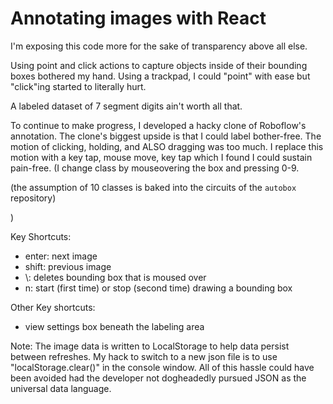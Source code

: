 # Annotating images with React

I'm exposing this code more for the sake of transparency above all else.

Using point and click actions to capture objects inside of their bounding boxes bothered my hand. Using a trackpad, I could "point" with ease but "click"ing started to literally hurt.

A labeled dataset of 7 segment digits ain't worth all that.

To continue to make progress, I developed a hacky clone of Roboflow's annotation. The clone's biggest upside is that I could label bother-free. The motion of clicking, holding, and ALSO dragging was too much. I replace this motion with a key tap, mouse move, key tap which I found I could sustain pain-free. (I change class by mouseovering the box and pressing 0-9. 

(the assumption of 10 classes is baked into the circuits of the `autobox` repository)

)

Key Shortcuts:
* enter: next image
* shift: previous image
* \\: deletes bounding box that is moused over
* n: start (first time) or stop (second time) drawing a bounding box

Other Key shortcuts:
* view settings box beneath the labeling area

Note:
The image data is written to LocalStorage to help data persist between refreshes. My hack to switch to a new json file is to use "localStorage.clear()" in the console window. All of this hassle could have been avoided had the developer not dogheadedly pursued JSON as the universal data language.
